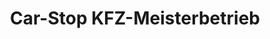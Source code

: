 ---
title: "Car-Stop KFZ-Meisterbetrieb"
url: /bad-driburg/car-stop-kfz-meisterbetrieb/
shop: Autowerkstatt
---